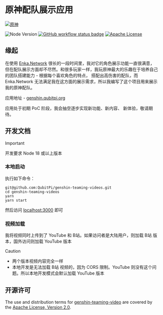 原神配队展示应用
================

[![原神](https://img.shields.io/badge/原神-【烬火】胡桃-FF5A35?style=for-the-badge&logo=mihoyo&logoColor=white&labelColor=4EA4DD)](https://enka.network/u/MyFavoriteCharacters)

![Node Version][node version badge]
[![GitHub workflow status badge][GitHub workflow status badge]][GitHub workflow status URL]
[![Apache License][Apache License Badge]][Apache License, Version 2.0]

缘起
----

在使用 [Enka.Network](https://enka.network/u/MyFavoriteCharacters/) 很长的一段时间里，我对它的角色展示功能一直很满意，
但在配队展示方面却不尽然。和很多玩家一样，我玩原神最大的乐趣在于培养自己的团队搭建能力 - 根据每个喜欢角色的特点，
搭配出高伤害的配队，而 Enka.Network 无法满足我在这方面的展示需求，所以我编写了这个项目用来展示我的原神配队。

应用地址 - [genshin.qubitpi.org](https://genshin.qubitpi.org/)

应用处于初期 PoC 阶段，我会抽空逐步实现新功能、新内容、 新体验，敬请期待。

开发文档
--------

> [!IMPORTANT]
>
> 开发要求 Node 18 或以上版本

### 本地启动

执行如下命令：

```console
git@github.com:QubitPi/genshin-teaming-videos.git
cd genshin-teaming-videos
yarn
yarn start
```

然后访问 [localhost:3000](http://localhost:3000/) 即可

### 视频加载

我将视频同时上传到了 YouTube 和 B站。如果访问者是大陆用户，则加载 B站 版本，国外访问则加载 YouTube 版本

> [!CAUTION]
>
> - 两个版本视频内容完全一样
> - 本地开发是无法加载 B站 视频的，因为 CORS 限制。YouTube 则没有这个问题。所以本地开发模式会默认加载 YouTube 版本

开源许可
--------

The use and distribution terms for [genshin-teaming-video]() are covered by the [Apache License, Version 2.0].

[Apache License Badge]: https://img.shields.io/badge/Apache%202.0-F25910.svg?style=for-the-badge&logo=Apache&logoColor=white
[Apache License, Version 2.0]: https://www.apache.org/licenses/LICENSE-2.0

[GitHub workflow status badge]: https://img.shields.io/github/actions/workflow/status/QubitPi/genshin-teaming-videos/ci-cd.yaml?branch=master&style=for-the-badge&logo=github&logoColor=white&label=CI/CD
[GitHub workflow status URL]: https://github.com/QubitPi/genshin-teaming-videos/actions/workflows/ci-cd.yaml

[node version badge]: https://img.shields.io/badge/NODE-18-339933?logo=Node.js&logoColor=white&labelColor=66cc33&style=for-the-badge
